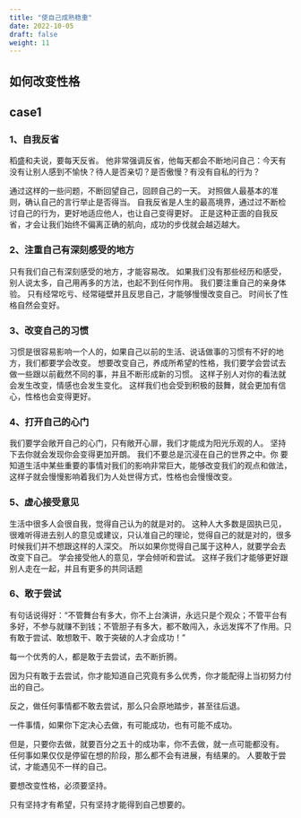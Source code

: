 ```yaml
---
title: "使自己成熟稳重"
date: 2022-10-05
draft: false
weight: 11
---
```



## 如何改变性格

## case1

### 1、自我反省

稻盛和夫说，要每天反省。
他非常强调反省，他每天都会不断地问自己：今天有没有让别人感到不愉快？待人是否亲切？是否傲慢？有没有自私的行为？

通过这样的一些问题，不断回望自己，回顾自己的一天。
对照做人最基本的准则，确认自己的言行举止是否得当。
自我反省是人生的最高境界，通过过不断检讨自己的行为，更好地适应他人，也让自己变得更好。
正是这种正面的自我反省，才会让我们始终不偏离正确的航向，成功的步伐就会越迈越大。

### 2、注重自己有深刻感受的地方

只有我们自己有深刻感受的地方，才能容易改。
如果我们没有那些经历和感受，别人说太多，自己用再多的方法，也起不到任何作用。
我们要注重自己的亲身体验。
只有经常吃亏、经常碰壁并且反思自己，才能够慢慢改变自己。
时间长了性格自然会变好。

### 3、改变自己的习惯

习惯是很容易影响一个人的，如果自己以前的生活、说话做事的习惯有不好的地方，我们都要学会改变。
想要改变自己，养成所希望的性格，我们要学会尝试去做一些跟以前截然不同的事，并且不断形成新的习惯。
这样子别人对你的看法就会发生改变，情感也会发生变化。
这样我们也会受到积极的鼓舞，就会更加有信心，性格也会变得更好。

### 4、打开自己的心门

我们要学会敞开自己的心门，只有敞开心扉，我们才能成为阳光乐观的人。
坚持下去你就会发现你会变得更加开朗。
我们不要总是沉浸在自己的世界之中。你
要知道生活中某些重要的事情对我们的影响非常巨大，能够改变我们的观点和做法，这样子就会慢慢影响着我们为人处世得方式，性格也会慢慢改变。


### 5、虚心接受意见

生活中很多人会很自我，觉得自己认为的就是对的。
这种人大多数是固执已见，很难听得进去别人的意见或建议，只认准自己的理论，觉得自己的就是对的，很多时候我们并不想跟这样的人深交。
所以如果你觉得自己属于这种人，就要学会去改变下自己。
学会接受他人的意见，学会倾听和尝试。
这样子我们才能够更好跟别人走在一起，并且有更多的共同话题


### 6、敢于尝试

有句话说得好：“不管舞台有多大，你不上台演讲，永远只是个观众；不管平台有多好，不参与就赚不到钱；不管胆子有多大，都不敢闯入，永远发挥不了作用。只有敢于尝试、敢想敢干、敢于突破的人才会成功！”

每一个优秀的人，都是敢于去尝试，去不断折腾。

因为只有敢于去尝试，你才能知道自己究竟有多么优秀，你才能配得上当初努力付出的自己。

反之，做任何事情都不敢去尝试，那么只会原地踏步，甚至往后退。

一件事情，如果你下定决心去做，有可能成功，也有可能不成功。

但是，只要你去做，就要百分之五十的成功率，你不去做，就一点可能都没有。
任何事如果仅仅是停留在想的阶段，那么都不会有进展，有结果的。
人要敢于尝试，才能遇见不一样的自己。

要想改变性格，必须要坚持。

只有坚持才有希望，只有坚持才能得到自己想要的。







